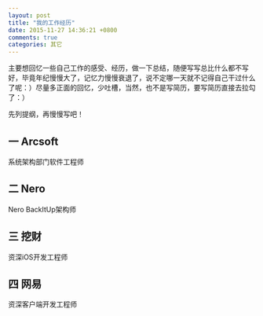 ```yaml
---
layout: post
title: "我的工作经历"
date: 2015-11-27 14:36:21 +0800
comments: true
categories: 其它
---
```


主要想回忆一些自己工作的感受、经历，做一下总结，随便写写总比什么都不写好，毕竟年纪慢慢大了，记忆力慢慢衰退了，说不定哪一天就不记得自己干过什么了呢：）尽量多正面的回忆，少吐槽，当然，也不是写简历，要写简历直接去拉勾了：）

先列提纲，再慢慢写吧！

## 一 Arcsoft
系统架构部门软件工程师

## 二 Nero
Nero BackItUp架构师

## 三 挖财
资深iOS开发工程师

## 四 网易
资深客户端开发工程师

